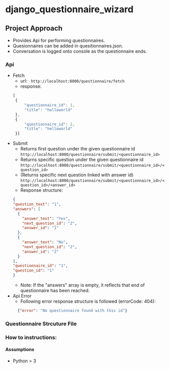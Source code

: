 # django_questionnaire_wizard


## Project Approach 
- Provides Api for performing questionnaires.
- Quesionnaires can be added in quesitionnaires.json.
- Conversation is logged onto console as the questionnaire ends.

### Api 
- Fetch 
   - url: `` http://localhost:8000/questionnaire/fetch``
   - response: 
   ``` javascript
   [
    {
        "questionnaire_id": 1,
        "title": "helloworld"
    },
    {
        "questionnaire_id": 2,
        "title": "helloworld"
    }] 
    ```
- Submit
  - Returns first question under the given questionnaire id ``http://localhost:8000/questionnaire/submit/<questionnaire_id>`` 
  - Returns specific question under the given questionnaire id ``http://localhost:8000/questionnaire/submit/<questionnaire_id>/<question_id>``   
  - (Returns specific next question linked with answer id) ``http://localhost:8000/questionnaire/submit/<questionnaire_id>/<question_id>/<answer_id>`` 
  - Response structure:
  ```json
  {
  "question_text": "1",
  "answers": [
    {
      "answer_text": "Yes",
      "next_question_id": "2",
      "answer_id": "1"
    },
    {
      "answer_text": "No",
      "next_question_id": "2",
      "answer_id": "2"
    }
  ],
  "questionnaire_id": "1",
  "question_id": "1"
  }
  ```
  - Note: If the "answers" array is empty, it reflects that end of questionnaire has been reached. 
- Api Error 
  - Following error response structure is followed (errorCode: 404):
  ```json
    {"error": "No questionnaire found with this id"}
  ```
### Questionnaire Strcuture File

### How to instructions:
 

#### Assumptions 
- Python > 3

